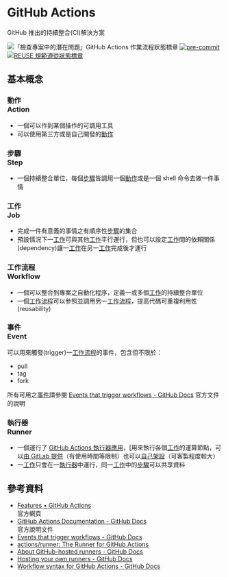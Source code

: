 # GitHub Actions

GitHub 推出的持續整合(CI)解決方案

![「檢查專案中的潛在問題」GitHub Actions 作業流程狀態標章](https://github.com/libre-knowledge/github-actions/actions/workflows/check-potential-problems.yml/badge.svg "本專案使用 GitHub Actions 自動化檢查專案中的潛在問題") [![pre-commit](https://img.shields.io/badge/pre--commit-enabled-brightgreen?logo=pre-commit&logoColor=white  "本專案使用 pre-commit 檢查專案中的潛在問題")](https://github.com/pre-commit/pre-commit) [![REUSE 規範遵從狀態標章](https://api.reuse.software/badge/github.com/libre-knowledge/github-actions "本專案遵從 REUSE 規範降低軟體授權成本")](https://api.reuse.software/info/github.com/libre-knowledge/github-actions)

## 基本概念

### 動作<br>Action

* 一個可以作到某個操作的可調用工具
* 可以使用第三方或是自己開發的[動作](#Action)

### 步驟<br>Step

* 一個持續整合單位，每個[步驟](#步驟step)皆調用一個[動作](#動作action)或是一個 shell 命令去做一件事情

### 工作<br>Job

* 完成一件有意義的事情之有順序性[步驟](#步驟step)的集合
* 預設情況下一[工作](#工作job)可與其他[工作](#工作job)平行運行，但也可以設定[工作](#工作job)間的依賴關係(dependency)讓一[工作](#工作job)在另一[工作](#工作job)完成後才運行

### 工作流程<br>Workflow

* 一個可以整合到專案之自動化程序，定義一或多個[工作](#工作job)的持續整合單位
* 一個[工作流程](#工作流程workflow)可以參照並調用另一[工作流程](#工作流程workflow)，提高代碼可重複利用性(reusability)

### 事件<br>Event

可以用來觸發(trigger)一[工作流程](#工作流程workflow)的事件，包含但不限於：

* pull
* tag
* fork

所有可用之[事件](#事件event)請參閱 [Events that trigger workflows - GitHub Docs](https://docs.github.com/en/actions/learn-github-actions/events-that-trigger-workflows) 官方文件的說明

### 執行器<br>Runner

* 一個運行了 [GitHub Actions 執行器應用](https://github.com/actions/runner)，[用來執行各個[工作](#工作job)的運算節點，可以[由 GitLab 提供](https://docs.github.com/en/actions/using-github-hosted-runners/about-github-hosted-runners)（有使用時間等限制）也可以[自己架設](https://docs.github.com/en/actions/hosting-your-own-runners)（可客製程度較大）
* 一[工作](#工作job)只會在一[執行器](#執行器runner)中運行，同一[工作](#工作job)中的[步驟](#步驟step)可以共享資料

## 參考資料

* [Features • GitHub Actions](https://github.com/features/actions)  
  官方網頁
* [GitHub Actions Documentation - GitHub Docs](https://docs.github.com/en/actions)  
  官方說明文件
* [Events that trigger workflows - GitHub Docs](https://docs.github.com/en/actions/learn-github-actions/events-that-trigger-workflows)
* [actions/runner: The Runner for GitHub Actions](https://github.com/actions/runner)
* [About GitHub-hosted runners - GitHub Docs](https://docs.github.com/en/actions/using-github-hosted-runners/about-github-hosted-runners)
* [Hosting your own runners - GitHub Docs](https://docs.github.com/en/actions/hosting-your-own-runners)
* [Workflow syntax for GitHub Actions - GitHub Docs](https://docs.github.com/en/actions/learn-github-actions/workflow-syntax-for-github-actions)
